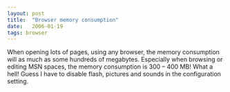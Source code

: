 ```yaml
---
layout: post
title:  "Browser memory consumption"
date:   2006-01-19
tags: browser 
---
```

When opening lots of pages, using any browser, the memory consumption will as much as some hundreds of megabytes. Especially when browsing or editing MSN spaces, the memory consumption is 300 – 400 MB! What a hell! Guess I have to disable flash, pictures and sounds in the configuration setting.
